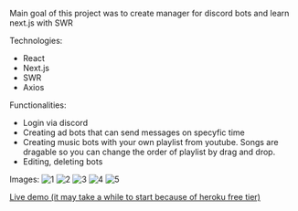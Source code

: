 Main goal of this project was to create manager for discord bots and learn next.js with SWR

Technologies:
 - React
 - Next.js
 - SWR
 - Axios
 
 Functionalities:
 - Login via discord
 - Creating ad bots that can send messages on specyfic time
 - Creating music bots with your own playlist from youtube. Songs are dragable so you can change the order of playlist by drag and drop.
 - Editing, deleting bots
 
 Images:
![1](https://user-images.githubusercontent.com/41025347/118409985-7a187800-b68d-11eb-8d87-7168a49f605c.png)
![2](https://user-images.githubusercontent.com/41025347/118410031-bf3caa00-b68d-11eb-8483-c4069eb5819a.png)
![3](https://user-images.githubusercontent.com/41025347/118409990-7f75c280-b68d-11eb-9091-27c2c5317fd8.png)
![4](https://user-images.githubusercontent.com/41025347/118409991-80a6ef80-b68d-11eb-8f22-f8502c2634d0.png)
![5](https://user-images.githubusercontent.com/41025347/118409993-81d81c80-b68d-11eb-818d-22fc7d429d21.png)

[Live demo (it may take a while to start because of heroku free tier)](https://bot-manager-front.herokuapp.com/) 
